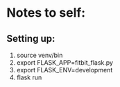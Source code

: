 # Notes to self:
## Setting up:
1. source venv/bin
2. export FLASK_APP=fitbit_flask.py
3. export FLASK_ENV=development
4. flask run
